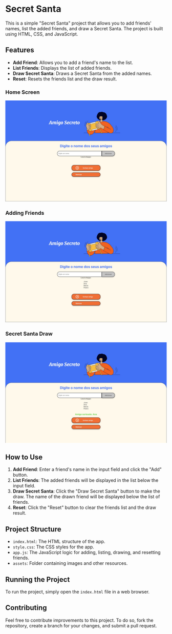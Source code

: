 # Secret Santa

This is a simple "Secret Santa" project that allows you to add friends' names, list the added friends, and draw a Secret Santa. The project is built using HTML, CSS, and JavaScript.

## Features

- **Add Friend**: Allows you to add a friend's name to the list.
- **List Friends**: Displays the list of added friends.
- **Draw Secret Santa**: Draws a Secret Santa from the added names.
- **Reset**: Resets the friends list and the draw result.

### Home Screen
![Home Screen](assets/InitialScreen.png)

### Adding Friends
![Adding Friends](assets/AddingFriends.png)

### Secret Santa Draw
![Secret Santa Draw](assets/SecretSantaDraw.png)

## How to Use

1. **Add Friend**: Enter a friend's name in the input field and click the "Add" button.
2. **List Friends**: The added friends will be displayed in the list below the input field.
3. **Draw Secret Santa**: Click the "Draw Secret Santa" button to make the draw. The name of the drawn friend will be displayed below the list of friends.
4. **Reset**: Click the "Reset" button to clear the friends list and the draw result.

## Project Structure

- `index.html`: The HTML structure of the app.
- `style.css`: The CSS styles for the app.
- `app.js`: The JavaScript logic for adding, listing, drawing, and resetting friends.
- `assets`: Folder containing images and other resources.

## Running the Project

To run the project, simply open the `index.html` file in a web browser.

## Contributing

Feel free to contribute improvements to this project. To do so, fork the repository, create a branch for your changes, and submit a pull request.
